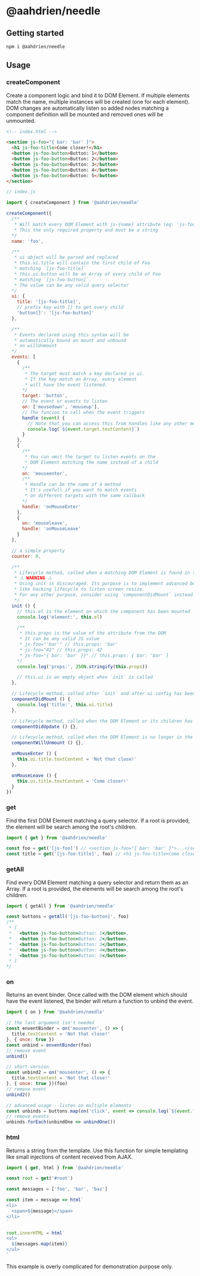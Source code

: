# @aahdrien/needle

## Getting started

```bash
npm i @aahdrien/needle
```

## Usage

### createComponent

Create a component logic and bind it to DOM Element. If multiple elements match the name, multiple instances will be created (one for each element). DOM changes are automatically listen so added nodes matching a component definition will be mounted and removed ones will be unmounted.

```html
<!-- index.html -->

<section js-foo="{ bar: 'bar' }">
  <h1 js-foo-title>Come closer!</h1>
  <button js-foo-button>Button: 1</button>
  <button js-foo-button>Button: 2</button>
  <button js-foo-button>Button: 3</button>
  <button js-foo-button>Button: 4</button>
  <button js-foo-button>Button: 5</button>
</section>
```

```js
// index.js

import { createComponent } from '@aahdrien/needle'

createComponent({
  /**
   * Will match every DOM Element with js-{name} attribute (eg: 'js-foo')
   * This the only required property and must be a string
  */
  name: 'foo',

  /**
   * ui object will be parsed and replaced
   * this.ui.title will contain the first child of Foo
   * matching `[js-foo-title]`
   * this.ui.button will be an Array of every child of Foo
   * matching `[js-foo-button]`.
   * The value can be any valid query selector
  */
  ui: {
    title: '[js-foo-title]',
    // prefix key with [] to get every child
    'button[]': '[js-foo-button]'
  },

  /**
   * Events declared using this syntax will be
   * automatically bound on mount and unbound
   * on willUnmount
  */
  events: [
    {
      /**
       * The target must match a key declared in ui.
       * If the key match an Array, every element
       * will have the event listened.
      */
      target: 'button',
      // The event or events to listen
      on: ['mousedown', 'mouseup'],
      // The funcion to call when the event triggers
      handle (event) {
        // Note that you can access this from handles like any other method
        console.log(`${event.target.textContent}`)
      }
    },
    {
      /**
       * You can omit the target to listen events on the
       * DOM Element matching the name instead of a child
      */
      on: 'mouseenter',
      /**
       * Handle can be the name of a method
       * It's usefull if you want to match events
       * on different targets with the same callback
      */
      handle: 'onMouseEnter'
    },
    {
      on: 'mouseleave',
      handle: 'onMouseLeave'
    }
  ],

  // a simple property
  counter: 0,

  /**
   * Lifecycle method, called when a matching DOM Element is found in the DOM
   * ⚠️ WARNING ⚠️
   * Using init is discouraged. Its purpose is to implement advanced behaviors
   * like hacking lifecycle to listen screen resize.
   * For any other purpose, consider using `componentDidMount` instead.
   */
  init () {
    // this.el is the element on which the component has been mounted
    console.log('element:', this.el)

    /**
     * this.props is the value of the attribute from the DOM
     * It can be any valid JS value
     * js-foo="'bar'" // this.props: 'bar'
     * js-foo="42" // this.props: 42
     * js-foo="{ bar: 'bar' }}" // this.props: { bar: 'bar' }
    */
    console.log('props:', JSON.stringify(this.props))

    // this.ui is an empty object when `init` is called
  },

  // Lifecycle method, called after `init` and after ui config has been resolved and events bound
  componentDidMount () {
    console.log('title:', this.ui.title)
  },

  // Lifecycle method, called when the DOM Element or its children has changed
  componentDidUpdate () {},

  // Lifecycle method, called when the DOM Element is no longer in the DOM
  componentWillUnmount () {},

  onMouseEnter () {
    this.ui.title.textContent = 'Not that close!'
  },

  onMouseLeave () {
    this.ui.title.textContent = 'Come closer!'
  }
})
```

### get

Find the first DOM Element matching a query selector. If a root is provided, the element will be search among the root's children.

```js
import { get } from '@aahdrien/needle'

const foo = get('[js-foo]') // <section js-foo="{ bar: 'bar' }">...</section>
const title = get('[js-foo-title]', foo) // <h1 js-foo-title>Come closer!</h1>
```

### getAll

Find every DOM Element matching a query selector and return them as an Array. If a root is provided, the elements will be search among the root's children.

```js
import { getAll } from '@aahdrien/needle'

const buttons = getAll('[js-foo-button]', foo)
/**
 * [
 *   <button js-foo-button>Button: 1</button>,
 *   <button js-foo-button>Button: 2</button>,
 *   <button js-foo-button>Button: 3</button>,
 *   <button js-foo-button>Button: 4</button>,
 *   <button js-foo-button>Button: 5</button>
 * ]
*/
```

### on

Returns an event binder. Once called with the DOM element which should have the event listened, the binder will return a function to unbind the event.

```js
import { on } from '@aahdrien/needle'

// the last argument isn't needed
const enventBinder = on('mousenter', () => {
  title.textContent = 'Not that close!'
}, { once: true })
const unbind = enventBinder(foo)
// remove event
unbind()

// short version
const unbind2 = on('mousenter', () => {
  title.textContent = 'Not that close!'
}, { once: true })(foo)
// remove event
unbind2()

// advanced usage - listen on multiple elements
const unbinds = buttons.map(on('click', event => console.log(`${event.target.textContent}`)))
// remove events
unbinds.forEach(unbindOne => unbindOne())
```

### html

Returns a string from the template. Use this function for simple templating like small injections of content received from AJAX.

```js
import { get, html } from '@aahdrien/needle'

const root = get('#root')

const messages = ['foo', 'bar', 'baz']

const item = message => html`
<li>
  <span>${message}</span>
</li>
`

root.innerHTML = html`
<ul>
  ${messages.map(item)}
</ul>
`
```

This example is overly complicated for demonstration purpose only.
